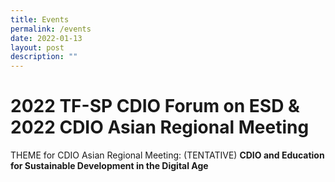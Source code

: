 ```yaml
---
title: Events
permalink: /events
date: 2022-01-13
layout: post
description: ""
---
```

# 2022 TF-SP CDIO Forum on ESD & 2022 CDIO Asian Regional Meeting

THEME for CDIO Asian Regional Meeting:  (TENTATIVE)
**CDIO and Education for Sustainable Development in the Digital Age**
